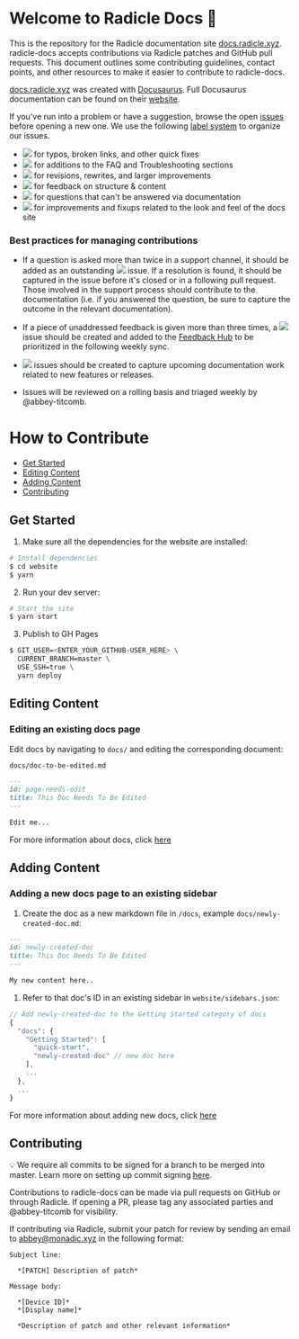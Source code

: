 # Welcome to Radicle Docs 👋

This is the repository for the Radicle documentation site
[docs.radicle.xyz][wi]. radicle-docs accepts contributions via Radicle patches
and GitHub pull requests. This document outlines some contributing guidelines,
contact points, and other resources to make it easier to contribute to
radicle-docs.

[docs.radicle.xyz][wi] was created with [Docusaurus][do]. Full Docusaurus
documentation can be found on their [website][do].

If you've run into a problem or have a suggestion, browse the open [issues][is]
before opening a new one. We use the following [label system][la] to organize
our issues.

* ![][cr] for typos, broken links, and other quick fixes
* ![][tr] for additions to the FAQ and Troubleshooting sections
* ![][im] for revisions, rewrites, and larger improvements
* ![][fe] for feedback on structure & content
* ![][qu] for questions that can't be answered via documentation
* ![][fi] for improvements and fixups related to the look and feel of the docs
  site

### Best practices for managing contributions

* If a question is asked more than twice in a support channel, it should be
  added as an outstanding ![][tr] issue. If a resolution is found, it should be
  captured in the issue before it's closed or in a following pull request.
  Those involved in the support process should contribute to the documentation
  (i.e. if you answered the question, be sure to capture the outcome in the
  relevant documentation).

* If a piece of unaddressed feedback is given more than three times, a ![][fe]
  issue should be created and added to the [Feedback Hub][fh] to be prioritized
  in the following weekly sync.

* ![][im] issues should be created to capture upcoming documentation work
  related to new features or releases.

* Issues will be reviewed on a rolling basis and triaged weekly by
  @abbey-titcomb.

# How to Contribute

- [Get Started](#get-started)
- [Editing Content](#editing-content)
- [Adding Content](#adding-content)
- [Contributing](#contributing)

## Get Started

1. Make sure all the dependencies for the website are installed:

```sh
# Install dependencies
$ cd website
$ yarn
```

2. Run your dev server:

```sh
# Start the site
$ yarn start
```

3. Publish to GH Pages

```sh
$ GIT_USER=<ENTER_YOUR_GITHUB-USER_HERE> \
  CURRENT_BRANCH=master \
  USE_SSH=true \
  yarn deploy
```

## Editing Content

### Editing an existing docs page

Edit docs by navigating to `docs/` and editing the corresponding document:

`docs/doc-to-be-edited.md`

```markdown
---
id: page-needs-edit
title: This Doc Needs To Be Edited
---

Edit me...
```

For more information about docs, click [here][na]

## Adding Content

### Adding a new docs page to an existing sidebar

1. Create the doc as a new markdown file in `/docs`, example
   `docs/newly-created-doc.md`:

```md
---
id: newly-created-doc
title: This Doc Needs To Be Edited
---

My new content here..
```

1. Refer to that doc's ID in an existing sidebar in `website/sidebars.json`:

```javascript
// Add newly-created-doc to the Getting Started category of docs
{
  "docs": {
    "Getting Started": [
      "quick-start",
      "newly-created-doc" // new doc here
    ],
    ...
  },
  ...
}
```

For more information about adding new docs, click [here][na]

## Contributing

💡 We require all commits to be signed for a branch to be merged into master.
Learn more on setting up commit signing [here][cs].

Contributions to radicle-docs can be made via pull requests on GitHub or
through Radicle. If opening a PR, please tag any associated parties and
@abbey-titcomb for visibility.

If contributing via Radicle, submit your patch for review by sending an email
to abbey@monadic.xyz in the following format:

```
Subject line:

  *[PATCH] Description of patch*

Message body:

  *[Device ID]*
  *[Display name]*

  *Description of patch and other relevant information*
  ```



[cr]: https://img.shields.io/badge/-fixup-critical
[cs]: https://docs.github.com/en/github/authenticating-to-github/managing-commit-signature-verification/signing-commits
[do]: https://docusaurus.io
[fe]: https://img.shields.io/badge/-feedback-%23DD0BE1
[fh]: https://github.com/orgs/radicle-dev/projects/19
[fi]: https://img.shields.io/badge/-ui-1d76db
[im]: https://img.shields.io/badge/-improvement-blueviolet
[is]: https://github.com/radicle-dev/radicle-docs/issues
[la]: https://github.com/radicle-dev/radicle-docs/labels
[na]: https://docusaurus.io/docs/en/navigation
[qu]: https://img.shields.io/badge/-question-C0EE59
[tr]: https://img.shields.io/badge/-troubleshooting-%23FBCA04
[wi]: https://docs.radicle.xyz/docs/what-is-radicle.html
